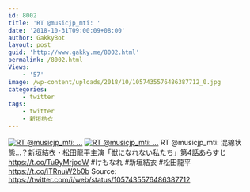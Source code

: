 ```yaml
---
id: 8002
title: 'RT @musicjp_mti: '
date: '2018-10-31T09:00:09+08:00'
author: GakkyBot
layout: post
guid: 'http://www.gakky.me/8002.html'
permalink: /8002.html
Views:
    - '57'
image: /wp-content/uploads/2018/10/1057435576486387712_0.jpg
categories:
    - twitter
tags:
    - twitter
    - 新垣结衣
---
```


[![RT @musicjp_mti: ...](http://www.yui-aragaki.org/wp-content/uploads/2018/10/1057435576486387712_0.jpg)](http://www.yui-aragaki.org/wp-content/uploads/2018/10/1057435576486387712_0.jpg)
[![RT @musicjp_mti: ...](http://www.yui-aragaki.org/wp-content/uploads/2018/10/1057435576486387712_1.jpg)](http://www.yui-aragaki.org/wp-content/uploads/2018/10/1057435576486387712_1.jpg)
RT @musicjp\_mti: 混線状態…？新垣結衣・松田龍平主演「獣になれない私たち」第4話あらすじ https://t.co/Tu9yMrjodW #けもなれ #新垣結衣 #松田龍平 https://t.co/iTRnuW2b0b
Source: <https://twitter.com/i/web/status/1057435576486387712>
